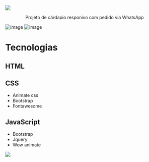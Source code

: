 <img src="https://user-images.githubusercontent.com/73097560/115834477-dbab4500-a447-11eb-908a-139a6edaec5c.gif">

<p align="center">Projeto de cárdapio responivo com pedido via WhatsApp</p>

![image](https://github.com/gabrielkkskx/cardapio/assets/111579958/c42bd2a2-0a26-4d61-9abd-cb9b4df16e40)
![image](https://github.com/gabrielkkskx/cardapio/assets/111579958/81216174-7ea1-43a7-bbcb-a3391bb58510)



# Tecnologias

## HTML

## CSS
  * Animate css
  * Bootstrap
  * Fontawesome

## JavaScript
 * Bootstrap
 * Jquery
 * Wow animate

<img src="https://user-images.githubusercontent.com/73097560/115834477-dbab4500-a447-11eb-908a-139a6edaec5c.gif">
